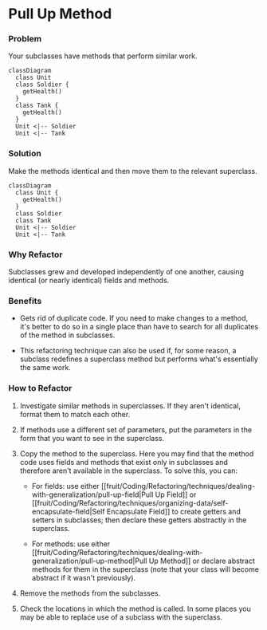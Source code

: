 # Pull Up Method

### Problem

Your subclasses have methods that perform similar work.

```mermaid
classDiagram
  class Unit
  class Soldier {
    getHealth()
  }
  class Tank {
    getHealth()
  }
  Unit <|-- Soldier
  Unit <|-- Tank
```

### Solution

Make the methods identical and then move them to the relevant
superclass.

```mermaid
classDiagram
  class Unit {
    getHealth()
  }
  class Soldier 
  class Tank 
  Unit <|-- Soldier
  Unit <|-- Tank
```

### Why Refactor

Subclasses grew and developed independently of one another, causing identical (or nearly identical) fields and methods.

### Benefits

- Gets rid of duplicate code. If you need to make changes to a method, it's better to do so in a single place than have to search for all duplicates of the method in subclasses.

- This refactoring technique can also be used if, for some reason, a subclass redefines a superclass method but performs what's essentially the same work.

### How to Refactor

1. Investigate similar methods in superclasses. If they aren't identical, format them to match each other.

2. If methods use a different set of parameters, put the parameters in the form that you want to see in the superclass.

3. Copy the method to the superclass. Here you may find that the method code uses fields and methods that exist only in subclasses and therefore aren't available in the superclass. To solve this, you can:

    - For fields: use either [[fruit/Coding/Refactoring/techniques/dealing-with-generalization/pull-up-field|Pull Up Field]] or [[fruit/Coding/Refactoring/techniques/organizing-data/self-encapsulate-field|Self Encapsulate Field]] to create getters and setters in subclasses; then declare these getters abstractly in the superclass.

    - For methods: use either [[fruit/Coding/Refactoring/techniques/dealing-with-generalization/pull-up-method|Pull Up Method]] or declare abstract methods for them in the superclass (note that         your class will become abstract if it wasn't previously).

4. Remove the methods from the subclasses.

5. Check the locations in which the method is called. In some places you may be able to replace use of a subclass with the superclass.

